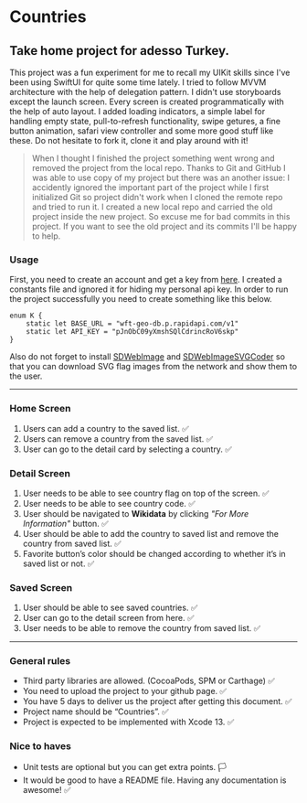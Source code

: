 # Countries
## Take home project for adesso Turkey.
This project was a fun experiment for me to recall my UIKit skills since I've been using SwiftUI for quite some time lately. I tried to follow MVVM architecture with the help of delegation pattern. I didn't use storyboards except the launch screen. Every screen is created programmatically with the help of auto layout. I added loading indicators, a simple label for handling empty state, pull-to-refresh functionality, swipe getures, a fine button animation, safari view controller and some more good stuff like these. Do not hesitate to fork it, clone it and play around with it!

>When I thought I finished the project something went wrong and removed the project from the local repo. Thanks to Git and GitHub I was able to use copy of my project but there was an another issue: I accidently ignored the important part of the project while I first initialized Git so project didn't work when I cloned the remote repo and tried to run it. I created a new local repo and carried the old project inside the new project. So excuse me for bad commits in this project. If you want to see the old project and its commits I'll be happy to help.

### Usage
First, you need to create an account and get a key from [here](https://rapidapi.com/wirefreethought/api/geodb-cities). I created a constants file and ignored it for hiding my personal api key. In order to run the project successfully you need to create something like this below.
```
enum K {
    static let BASE_URL = "wft-geo-db.p.rapidapi.com/v1"
    static let API_KEY = "pJnObC09yXmshSQlCdrincRoV6skp"
}
```
Also do not forget to install [SDWebImage](https://github.com/SDWebImage/SDWebImage) and [SDWebImageSVGCoder](https://github.com/SDWebImage/SDWebImageSVGCoder) so that you can download SVG flag images from the network and show them to the user. 

---

### Home Screen
1. Users can add a country to the saved list. ✅
2. Users can remove a country from the saved list. ✅
3. User can go to the detail card by selecting a country. ✅

### Detail Screen
1. User needs to be able to see country flag on top of the screen. ✅
2. User needs to be able to see country code. ✅
3. User should be navigated to **Wikidata** by clicking *"For More Information"* button. ✅
4. User should be able to add the country to saved list and remove the country from saved list. ✅
5. Favorite button’s color should be changed according to whether it’s in saved list or not. ✅

### Saved Screen
1. User should be able to see saved countries. ✅
2. User can go to the detail screen from here. ✅
3. User needs to be able to remove the country from saved list. ✅

---

### General rules
- Third party libraries are allowed. (CocoaPods, SPM or Carthage) ✅ 
- You need to upload the project to your github page. ✅
- You have 5 days to deliver us the project after getting this document. ✅
- Project name should be “Countries”. ✅
- Project is expected to be implemented with Xcode 13. ✅

### Nice to haves
- Unit tests are optional but you can get extra points. 🏳️
- It would be good to have a README file. Having any documentation is awesome! ✅
